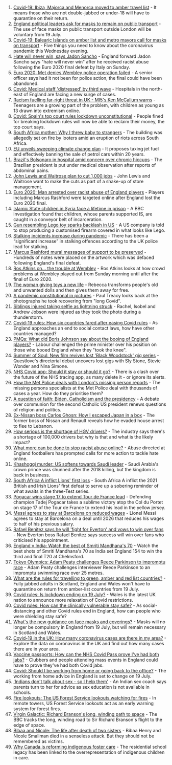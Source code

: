 1. [Covid-19: Ibiza, Majorca and Menorca moved to amber travel list](https://www.bbc.co.uk/news/uk-57839184) - It means those who are not double-jabbed or under-18 will have to quarantine on their return.
2. [England political leaders ask for masks to remain on public transport](https://www.bbc.co.uk/news/uk-england-57840575) - The use of face masks on public transport outside London will be voluntary from 19 July.
3. [Covid-19: Balearic Islands on amber list and metro mayors call for masks on transport](https://www.bbc.co.uk/news/uk-57836288) - Five things you need to know about the coronavirus pandemic this Wednesday evening.
4. [Hate will never win, says Jadon Sancho](https://www.bbc.co.uk/sport/football/57840951) - England forward Jadon Sancho says "hate will never win" after he received racist abuse following the Euro 2020 final defeat by Italy on Sunday.
5. [Euro 2020: Met denies Wembley police operation failed](https://www.bbc.co.uk/news/uk-england-london-57841689) - A senior officer says had it not been for police action, the final could have been abandoned.
6. [Covid: Medical staff 'distressed' by third wave](https://www.bbc.co.uk/news/health-57836137) - Hospitals in the north-east of England are facing a new surge of cases.
7. [Racism fuelling far-right threat in UK - MI5's Ken McCallum warns](https://www.bbc.co.uk/news/uk-57829261) - Teenagers are a growing part of the problem, with children as young as 13 drawn into extremism online.
8. [Covid: Spain's top court rules lockdown unconstitutional](https://www.bbc.co.uk/news/world-europe-57838615) - People fined for breaking lockdown rules will now be able to reclaim their money, the top court says.
9. [South Africa mother: Why I threw baby to strangers](https://www.bbc.co.uk/news/world-africa-57843685) - The building was allegedly set on fire by looters amid an eruption of riots across South Africa.
10. [EU unveils sweeping climate change plan](https://www.bbc.co.uk/news/world-europe-57833807) - It proposes taxing jet fuel and effectively banning the sale of petrol cars within 20 years.
11. [Brazil's Bolsonaro in hospital amid concern over chronic hiccups](https://www.bbc.co.uk/news/world-latin-america-57839717) - The Brazilian president is put under medical observation after reports of abdominal pains.
12. [John Lewis and Waitrose plan to cut 1,000 jobs](https://www.bbc.co.uk/news/business-57837864) - John Lewis and Waitrose want to make the cuts as part of a shake-up of store management.
13. [Euro 2020: Man arrested over racist abuse of England players](https://www.bbc.co.uk/news/uk-england-manchester-57833872) - Players including Marcus Rashford were targeted online after England lost the Euro 2020 final.
14. [Islamic State children in Syria face a lifetime in prison](https://www.bbc.co.uk/news/world-middle-east-57829441) - A BBC investigation found that children, whose parents supported IS, are caught in a conveyor belt of incarceration.
15. [Gun resembling Lego toy sparks backlash in US](https://www.bbc.co.uk/news/world-us-canada-57832053) - A US company is told to stop producing a customised firearm covered in what looks like Lego.
16. [Stalking incidents increase during pandemic](https://www.bbc.co.uk/news/uk-57756992) - There has been a “significant increase” in stalking offences according to the UK police lead for stalking.
17. [Marcus Rashford mural messages of support to be preserved](https://www.bbc.co.uk/news/uk-england-manchester-57832402) - Hundreds of notes were placed on the artwork which was defaced following England's final defeat.
18. [Ros Atkins on... the trouble at Wembley](https://www.bbc.co.uk/news/uk-57829412) - Ros Atkins looks at how crowd problems at Wembley played out from Sunday morning until after the final of Euro 2020.
19. [The woman giving toys a new life](https://www.bbc.co.uk/news/world-europe-57808946) - Rebecca transforms people's old and unwanted dolls and then gives them away for free.
20. [A pandemic constitutional in pictures](https://www.bbc.co.uk/news/in-pictures-57819761) - Paul Treacy looks back at the photographs he took recovering from "long Covid".
21. [Siblings injured taking selfie as lightning struck](https://www.bbc.co.uk/news/uk-england-london-57825759) - Rachel, Isobel and Andrew Jobson were injured as they took the photo during a thunderstorm.
22. [Covid-19 rules: How six countries fared after easing Covid rules](https://www.bbc.co.uk/news/world-57796133) - As England approaches an end to social contact laws, how have other countries managed?
23. [PMQs: What did Boris Johnson say about the booing of England players?](https://www.bbc.co.uk/news/57837572) - Labour challenged the prime minister over his position on those who booed England when they "took the knee".
24. [Summer of Soul: New film revives lost 'Black Woodstock' gig series](https://www.bbc.co.uk/news/entertainment-arts-57803091) - Questlove's directorial debut uncovers lost gigs with Sly Stone, Stevie Wonder and Nina Simone.
25. [NHS Covid app: Should it stay or should it go?](https://www.bbc.co.uk/news/technology-57836325) - There is a clash over the future of the NHS tracing app, as many delete it - or ignore its alerts.
26. [How the Met Police deals with London's missing person reports](https://www.bbc.co.uk/news/uk-england-london-57762720) - The missing persons specialists at the Met Police deal with thousands of cases a year. How do they prioritise them?
27. [A question of faith: Biden, Catholicism and the presidency](https://www.bbc.co.uk/news/world-us-canada-57825309) - A debate over communion for the second Catholic US president renews questions of religion and politics.
28. [Ex-Nissan boss Carlos Ghosn: How I escaped Japan in a box](https://www.bbc.co.uk/news/business-57760993) - The former boss of Nissan and Renault reveals how he evaded house arrest to flee to Lebanon.
29. [How serious is the shortage of HGV drivers?](https://www.bbc.co.uk/news/57810729) - The industry says there's a shortage of 100,000 drivers but why is that and what is the likely impact?
30. [What more can be done to stop racist abuse online?](https://www.bbc.co.uk/news/uk-politics-57820048) - Abuse directed at England footballers has prompted calls for more action to tackle hate online.
31. [Khashoggi murder: US softens towards Saudi leader](https://www.bbc.co.uk/news/world-middle-east-57760786) - Saudi Arabia's crown prince was shunned after the 2018 killing, but the kingdom is back in business.
32. [South Africa A inflict Lions' first loss](https://www.bbc.co.uk/sport/rugby-union/57841466) - South Africa A inflict the 2021 British and Irish Lions' first defeat to serve up a sobering reminder of what awaits in the three-Test series.
33. [Pogacar wins stage 17 to extend Tour de France lead](https://www.bbc.co.uk/sport/cycling/57840945) - Defending champion Tadej Pogacar takes a sublime victory atop the Col du Portet on stage 17 of the Tour de France to extend his lead in the yellow jersey.
34. [Messi agrees to stay at Barcelona on reduced wages](https://www.bbc.co.uk/sport/football/57836300) - Lionel Messi agrees to stay at Barcelona on a deal until 2026 that reduces his wages to half of his previous salary.
35. [Rafael Benitez says he will 'fight for Everton' and vows to win over fans](https://www.bbc.co.uk/sport/football/57835276) - New Everton boss Rafael Benitez says success will win over fans who criticised his appointment.
36. [England v India: Watch the best of Smriti Mandhana's 70](https://www.bbc.co.uk/sport/av/cricket/57843916) - Watch the best shots of Smriti Mandhana's 70 as India set England 154 to win the third and final T20 at Chelmsford.
37. [Tokyo Olympics: Adam Peaty challenges Reece Parkinson to impromptu race](https://www.bbc.co.uk/sport/av/olympics/57441930) - Adam Peaty challenges interviewer Reece Parkinson to an impromptu swimming race over 25 metres.
38. [What are the rules for travelling to green, amber and red list countries?](https://www.bbc.co.uk/news/explainers-52544307) - Fully jabbed adults in Scotland, England and Wales won't have to quarantine on return from amber-list countries from 19 July.
39. [Covid rules: Is lockdown ending on 19 July?](https://www.bbc.co.uk/news/explainers-52530518) - Wales is the latest UK nation to announce more relaxation of Covid restrictions.
40. [Covid rules: How can the clinically vulnerable stay safe?](https://www.bbc.co.uk/news/health-51997151) - As social-distancing and other Covid rules end in England, how can people who were shielding stay safe?
41. [What's the new guidance on face masks and coverings?](https://www.bbc.co.uk/news/health-51205344) - Masks will no longer be compulsory in England from 19 July, but will remain necessary in Scotland and Wales.
42. [Covid-19 in the UK: How many coronavirus cases are there in my area?](https://www.bbc.co.uk/news/uk-51768274) - Explore the data on coronavirus in the UK and find out how many cases there are in your area.
43. [Vaccine passports: How can the NHS Covid Pass prove I've had both jabs?](https://www.bbc.co.uk/news/explainers-55718553) - Clubbers and people attending mass events in England could have to prove they've had both Covid jabs.
44. [Covid: Should I be working from home or going back to the office?](https://www.bbc.co.uk/news/business-52567567) - The working from home advice in England is set to change on 19 July.
45. ['Indians don't talk about sex - so I help them'](https://www.bbc.co.uk/news/stories-56838660) - An Indian sex coach says parents turn to her for advice as sex education is not available in schools.
46. [Fire lookouts: The US Forest Service lookouts watching for fires](https://www.bbc.co.uk/news/world-us-canada-57626403) - In remote towers, US Forest Service lookouts act as an early warning system for forest fires.
47. [Virgin Galactic: Richard Branson's long, winding path to space](https://www.bbc.co.uk/news/science-environment-57798167) - The BBC tracks the long, winding road to Sir Richard Branson's flight to the edge of space.
48. [Bibaa and Nicole: The life after death of two sisters](https://www.bbc.co.uk/news/uk-england-london-57679755) - Bibaa Henry and Nicole Smallman died in a senseless attack. But they should not be remembered as victims.
49. [Why Canada is reforming indigenous foster care](https://www.bbc.co.uk/news/world-us-canada-57646170) - The residential school legacy has been linked to the overrepresentation of indigenous children in care.
